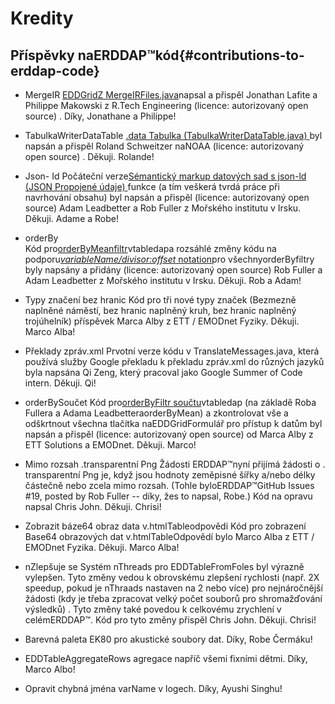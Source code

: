 # Kredity

## Příspěvky naERDDAP™kód{#contributions-to-erddap-code} 
* MergeIR
    [EDDGridZ MergeIRFiles.java](/docs/server-admin/datasets#eddgridfrommergeirfiles)napsal a přispěl Jonathan Lafite a Philippe Makowski z R.Tech Engineering (licence: autorizovaný open source) . Díky, Jonathane a Philippe&#33;
     
* TabulkaWriterDataTable
    [.data Tabulka (TabulkaWriterDataTable.java) ](https://coastwatch.pfeg.noaa.gov/erddap/tabledap/documentation.html#fileType)byl napsán a přispěl Roland Schweitzer naNOAA  (licence: autorizovaný open source) . Děkuji. Rolande&#33;
     
* Json- Id
Počáteční verze[Sémantický markup datových sad s json-ld (JSON Propojené údaje) ](/docs/server-admin/additional-information#json-ld)funkce (a tím veškerá tvrdá práce při navrhování obsahu) byl napsán a přispěl (licence: autorizovaný open source) Adam Leadbetter a Rob Fuller z Mořského institutu v Irsku. Děkuji. Adame a Robe&#33;
     
*   orderBy  
Kód pro[orderByMeanfiltr](https://coastwatch.pfeg.noaa.gov/erddap/tabledap/documentation.html#orderByMean)vtabledapa rozsáhlé změny kódu na podporu[_variableName/divisor:offset_ notation](https://coastwatch.pfeg.noaa.gov/erddap/tabledap/documentation.html#orderByDivisorOptions)pro všechnyorderByfiltry byly napsány a přidány (licence: autorizovaný open source) Rob Fuller a Adam Leadbetter z Mořského institutu v Irsku. Děkuji. Rob a Adam&#33;
     
* Typy značení bez hranic
Kód pro tři nové typy značek (Bezmezně naplněné náměstí, bez hranic naplněný kruh, bez hranic naplněný trojúhelník) příspěvek Marca Alby z ETT / EMODnet Fyziky. Děkuji. Marco Alba&#33;
     
* Překlady zpráv.xml
Prvotní verze kódu v TranslateMessages.java, která používá služby Google překladu k překladu zpráv.xml do různých jazyků byla napsána Qi Zeng, který pracoval jako Google Summer of Code intern. Děkuji. Qi&#33;
     
*   orderBySoučet
Kód pro[orderByFiltr součtu](https://coastwatch.pfeg.noaa.gov/erddap/tabledap/documentation.html#orderBySum)vtabledap  (na základě Roba Fullera a Adama LeadbetteraorderByMean) a zkontrolovat vše a odškrtnout všechna tlačítka naEDDGridFormulář pro přístup k datům byl napsán a přispěl (licence: autorizovaný open source) od Marca Alby z ETT Solutions a EMODnet. Děkuji. Marco&#33;
     
* Mimo rozsah .transparentní Png Žádosti
    ERDDAP™nyní přijímá žádosti o . transparentní Png je, když jsou hodnoty zeměpisné šířky a/nebo délky částečně nebo zcela mimo rozsah. (Tohle byloERDDAP™GitHub Issues #19, posted by Rob Fuller -- díky, žes to napsal, Robe.) Kód na opravu napsal Chris John. Děkuji. Chrisi&#33;
     
* Zobrazit báze64 obraz data v.htmlTableodpovědi
Kód pro zobrazení Base64 obrazových dat v.htmlTableOdpovědí bylo Marco Alba z ETT / EMODnet Fyzika. Děkuji. Marco Alba&#33;
     
* nZlepšuje se
Systém nThreads pro EDDTableFromFoles byl výrazně vylepšen. Tyto změny vedou k obrovskému zlepšení rychlosti (např. 2X speedup, pokud je nThraads nastaven na 2 nebo více) pro nejnáročnější žádosti (kdy je třeba zpracovat velký počet souborů pro shromažďování výsledků) . Tyto změny také povedou k celkovému zrychlení v celémERDDAP™. Kód pro tyto změny přispěl Chris John. Děkuji. Chrisi&#33;

* Barevná paleta EK80 pro akustické soubory dat. Díky, Robe Čermáku&#33;

* EDDTableAggregateRows agregace napříč všemi fixními dětmi. Díky, Marco Albo&#33;

* Opravit chybná jména varName v logech. Díky, Ayushi Singhu&#33;
